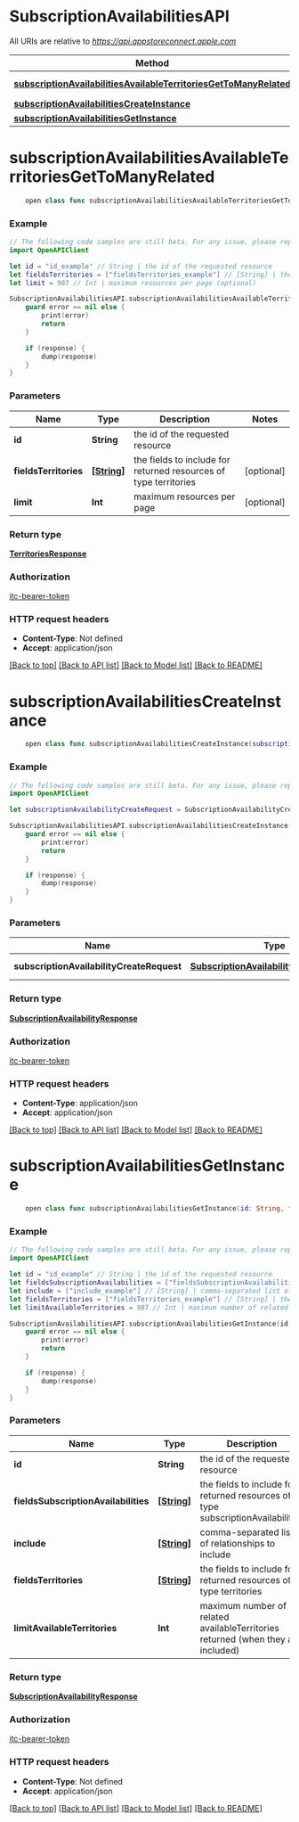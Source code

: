 # SubscriptionAvailabilitiesAPI

All URIs are relative to *https://api.appstoreconnect.apple.com*

Method | HTTP request | Description
------------- | ------------- | -------------
[**subscriptionAvailabilitiesAvailableTerritoriesGetToManyRelated**](SubscriptionAvailabilitiesAPI.md#subscriptionavailabilitiesavailableterritoriesgettomanyrelated) | **GET** /v1/subscriptionAvailabilities/{id}/availableTerritories | 
[**subscriptionAvailabilitiesCreateInstance**](SubscriptionAvailabilitiesAPI.md#subscriptionavailabilitiescreateinstance) | **POST** /v1/subscriptionAvailabilities | 
[**subscriptionAvailabilitiesGetInstance**](SubscriptionAvailabilitiesAPI.md#subscriptionavailabilitiesgetinstance) | **GET** /v1/subscriptionAvailabilities/{id} | 


# **subscriptionAvailabilitiesAvailableTerritoriesGetToManyRelated**
```swift
    open class func subscriptionAvailabilitiesAvailableTerritoriesGetToManyRelated(id: String, fieldsTerritories: [FieldsTerritories_subscriptionAvailabilitiesAvailableTerritoriesGetToManyRelated]? = nil, limit: Int? = nil, completion: @escaping (_ data: TerritoriesResponse?, _ error: Error?) -> Void)
```



### Example
```swift
// The following code samples are still beta. For any issue, please report via http://github.com/OpenAPITools/openapi-generator/issues/new
import OpenAPIClient

let id = "id_example" // String | the id of the requested resource
let fieldsTerritories = ["fieldsTerritories_example"] // [String] | the fields to include for returned resources of type territories (optional)
let limit = 987 // Int | maximum resources per page (optional)

SubscriptionAvailabilitiesAPI.subscriptionAvailabilitiesAvailableTerritoriesGetToManyRelated(id: id, fieldsTerritories: fieldsTerritories, limit: limit) { (response, error) in
    guard error == nil else {
        print(error)
        return
    }

    if (response) {
        dump(response)
    }
}
```

### Parameters

Name | Type | Description  | Notes
------------- | ------------- | ------------- | -------------
 **id** | **String** | the id of the requested resource | 
 **fieldsTerritories** | [**[String]**](String.md) | the fields to include for returned resources of type territories | [optional] 
 **limit** | **Int** | maximum resources per page | [optional] 

### Return type

[**TerritoriesResponse**](TerritoriesResponse.md)

### Authorization

[itc-bearer-token](../README.md#itc-bearer-token)

### HTTP request headers

 - **Content-Type**: Not defined
 - **Accept**: application/json

[[Back to top]](#) [[Back to API list]](../README.md#documentation-for-api-endpoints) [[Back to Model list]](../README.md#documentation-for-models) [[Back to README]](../README.md)

# **subscriptionAvailabilitiesCreateInstance**
```swift
    open class func subscriptionAvailabilitiesCreateInstance(subscriptionAvailabilityCreateRequest: SubscriptionAvailabilityCreateRequest, completion: @escaping (_ data: SubscriptionAvailabilityResponse?, _ error: Error?) -> Void)
```



### Example
```swift
// The following code samples are still beta. For any issue, please report via http://github.com/OpenAPITools/openapi-generator/issues/new
import OpenAPIClient

let subscriptionAvailabilityCreateRequest = SubscriptionAvailabilityCreateRequest(data: SubscriptionAvailabilityCreateRequest_data(type: "type_example", attributes: AppAvailabilityV2CreateRequest_data_attributes(availableInNewTerritories: false), relationships: SubscriptionAvailabilityCreateRequest_data_relationships(subscription: SubscriptionAppStoreReviewScreenshotCreateRequest_data_relationships_subscription(data: PromotedPurchase_relationships_subscription_data(type: "type_example", id: "id_example")), availableTerritories: AppAvailabilityCreateRequest_data_relationships_availableTerritories(data: [AppAvailability_relationships_availableTerritories_data_inner(type: "type_example", id: "id_example")])))) // SubscriptionAvailabilityCreateRequest | SubscriptionAvailability representation

SubscriptionAvailabilitiesAPI.subscriptionAvailabilitiesCreateInstance(subscriptionAvailabilityCreateRequest: subscriptionAvailabilityCreateRequest) { (response, error) in
    guard error == nil else {
        print(error)
        return
    }

    if (response) {
        dump(response)
    }
}
```

### Parameters

Name | Type | Description  | Notes
------------- | ------------- | ------------- | -------------
 **subscriptionAvailabilityCreateRequest** | [**SubscriptionAvailabilityCreateRequest**](SubscriptionAvailabilityCreateRequest.md) | SubscriptionAvailability representation | 

### Return type

[**SubscriptionAvailabilityResponse**](SubscriptionAvailabilityResponse.md)

### Authorization

[itc-bearer-token](../README.md#itc-bearer-token)

### HTTP request headers

 - **Content-Type**: application/json
 - **Accept**: application/json

[[Back to top]](#) [[Back to API list]](../README.md#documentation-for-api-endpoints) [[Back to Model list]](../README.md#documentation-for-models) [[Back to README]](../README.md)

# **subscriptionAvailabilitiesGetInstance**
```swift
    open class func subscriptionAvailabilitiesGetInstance(id: String, fieldsSubscriptionAvailabilities: [FieldsSubscriptionAvailabilities_subscriptionAvailabilitiesGetInstance]? = nil, include: [Include_subscriptionAvailabilitiesGetInstance]? = nil, fieldsTerritories: [FieldsTerritories_subscriptionAvailabilitiesGetInstance]? = nil, limitAvailableTerritories: Int? = nil, completion: @escaping (_ data: SubscriptionAvailabilityResponse?, _ error: Error?) -> Void)
```



### Example
```swift
// The following code samples are still beta. For any issue, please report via http://github.com/OpenAPITools/openapi-generator/issues/new
import OpenAPIClient

let id = "id_example" // String | the id of the requested resource
let fieldsSubscriptionAvailabilities = ["fieldsSubscriptionAvailabilities_example"] // [String] | the fields to include for returned resources of type subscriptionAvailabilities (optional)
let include = ["include_example"] // [String] | comma-separated list of relationships to include (optional)
let fieldsTerritories = ["fieldsTerritories_example"] // [String] | the fields to include for returned resources of type territories (optional)
let limitAvailableTerritories = 987 // Int | maximum number of related availableTerritories returned (when they are included) (optional)

SubscriptionAvailabilitiesAPI.subscriptionAvailabilitiesGetInstance(id: id, fieldsSubscriptionAvailabilities: fieldsSubscriptionAvailabilities, include: include, fieldsTerritories: fieldsTerritories, limitAvailableTerritories: limitAvailableTerritories) { (response, error) in
    guard error == nil else {
        print(error)
        return
    }

    if (response) {
        dump(response)
    }
}
```

### Parameters

Name | Type | Description  | Notes
------------- | ------------- | ------------- | -------------
 **id** | **String** | the id of the requested resource | 
 **fieldsSubscriptionAvailabilities** | [**[String]**](String.md) | the fields to include for returned resources of type subscriptionAvailabilities | [optional] 
 **include** | [**[String]**](String.md) | comma-separated list of relationships to include | [optional] 
 **fieldsTerritories** | [**[String]**](String.md) | the fields to include for returned resources of type territories | [optional] 
 **limitAvailableTerritories** | **Int** | maximum number of related availableTerritories returned (when they are included) | [optional] 

### Return type

[**SubscriptionAvailabilityResponse**](SubscriptionAvailabilityResponse.md)

### Authorization

[itc-bearer-token](../README.md#itc-bearer-token)

### HTTP request headers

 - **Content-Type**: Not defined
 - **Accept**: application/json

[[Back to top]](#) [[Back to API list]](../README.md#documentation-for-api-endpoints) [[Back to Model list]](../README.md#documentation-for-models) [[Back to README]](../README.md)

